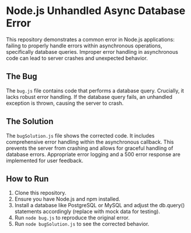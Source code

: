 # Node.js Unhandled Async Database Error

This repository demonstrates a common error in Node.js applications: failing to properly handle errors within asynchronous operations, specifically database queries.  Improper error handling in asynchronous code can lead to server crashes and unexpected behavior.

## The Bug
The `bug.js` file contains code that performs a database query.  Crucially, it lacks robust error handling. If the database query fails, an unhandled exception is thrown, causing the server to crash.

## The Solution
The `bugSolution.js` file shows the corrected code. It includes comprehensive error handling within the asynchronous callback.  This prevents the server from crashing and allows for graceful handling of database errors.  Appropriate error logging and a 500 error response are implemented for user feedback.

## How to Run
1.  Clone this repository.
2.  Ensure you have Node.js and npm installed.
3.  Install a database like PostgreSQL or MySQL and adjust the db.query() statements accordingly (replace with mock data for testing). 
4.  Run `node bug.js` to reproduce the original error. 
5.  Run `node bugSolution.js` to see the corrected behavior. 
